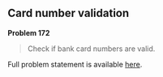 Card number validation
----------------------

**Problem 172**

> Check if bank card numbers are valid.

Full problem statement is available [here][mirror].

[mirror]: https://github.com/rdtsc/codeeval-problem-statements/tree/master/moderate/172-card-number-validation/
          "View Problem Statement Mirror"
